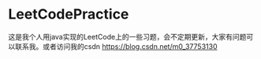 # LeetCodePractice
这是我个人用java实现的LeetCode上的一些习题，会不定期更新，大家有问题可以联系我。或者访问我的csdn
https://blog.csdn.net/m0_37753130
